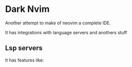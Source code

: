 # Dark Nvim

Another attempt to make of neovim a complete IDE.

It has integrations with language servers and anothers stuff

## Lsp servers

It has features ilke:
